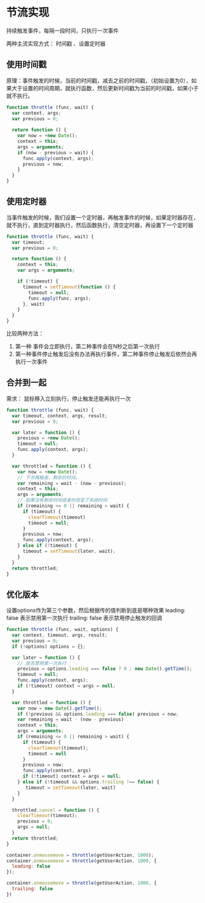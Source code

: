 # 节流实现

持续触发事件，每隔一段时间，只执行一次事件

两种主流实现方式： 时间戳 、设置定时器

## 使用时间戳

原理：事件触发的时候，当前的时间戳，减去之前的时间戳，（初始设置为0），如果大于设置的时间周期，就执行函数，然后更新时间戳为当前的时间戳，如果小于就不执行。

````javascript
function throttle (func, wait) {
  var context, args;
  var previous = 0;
  
  return function () {
    var now = +new Date();
    context = this;
    args = arguments;
    if (now - previous > wait) {
      func.apply(context, args);
      previous = now;
    }
  }
}
````

## 使用定时器

当事件触发的时候，我们设置一个定时器，再触发事件的时候，如果定时器存在，就不执行，直到定时器执行，然后函数执行，清空定时器，再设置下一个定时器

````javascript
function throttle (func, wait) {
  var timeout;
  var previous = 0;

  return function () {
    context = this;
    var args = arguments;

    if (!timeout) {
      timeout = setTimeout(function () {
        timeout = null;
        func.apply(func, args);
      }, wait)
    }
  }
}
````

比较两种方法：
1. 第一种 事件会立即执行，第二种事件会在N秒之后第一次执行
2. 第一种事件停止触发后没有办法再执行事件，第二种事件停止触发后依然会再执行一次事件



## 合并到一起

需求： 鼠标移入立刻执行，停止触发还能再执行一次

````javascript
function throttle (func, wait) {
  var timeout, context, args, result;
  var previous = 0;

  var later = function () {
    previous = +new Date();
    timeout = null;
    func.apply(context, args);
  }

  var throttled = function () {
    var now = +new Date();
    // 下次再触发，剩余的时间。
    var remaining = wait - (now - previous);
    context = this;
    args = arguments;
    // 如果没有剩余时间或者你改变了系统时间
    if (remaining <= 0 || remaining > wait) {
      if (timeout) {
        clearTimeout(timeout)
        timeout = null;
      }
      previous = now;
      func.apply(context, args);
    } else if (!timeout) {
      timeout = setTimeout(later, wait);
    }
  }
  return throttled;
}
````


## 优化版本

设置options作为第三个参数，然后根据传的值判断到底是哪种效果
leading: false 表示禁用第一次执行
trailing: false 表示禁用停止触发的回调

````javascript
function throttle (func, wait, options) {
  var context, timeout, args, result;
  var previous = 0;
  if (!options) options = {};

  var later = function () {
    // 是否禁用第一次执行
    previous = options.leading === false ? 0 : new Date().getTime();
    timeout = null;
    func.apply(context, args);
    if (!timeout) context = args = null;
  }

  var throttled = function () {
    var now = new Date().getTime();
    if (!previous && options.leading === false) previous = now;
    var remaining = wait - (now - previous)
    context = this;
    args = arguments;
    if (remaining <= 0 || remaining > wait) {
      if (timeout) {
        clearTimeout(timeout);
        timeout = null
      }
      previous = now;
      func.apply(context, args)
      if (!timeout) context = args = null;
    } else if (!timeout && options.trailing !== false) {
       timeout = setTimeout(later, wait)
    }
  }

  throttled.cancel = function () {
    clearTimeout(timeout);
    previous = 0;
    args = null;
  }
  return throttled;
}
````


```javascript
container.onmousemove = throttle(getUserAction, 1000);
container.onmousemove = throttle(getUserAction, 1000, {
  leading: false
});

container.onmousemove = throttle(getUserAction, 1000, {
  trailing: false
})
```